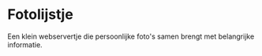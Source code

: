# Fotolijstje
Een klein webservertje die persoonlijke foto's samen brengt met belangrijke informatie.
